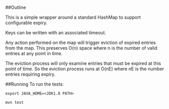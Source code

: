 ##Outline

This is a simple wrapper around a standard HashMap to support configurable expiry. 

Keys can be written with an associated timeout. 

Any action performed on the map will trigger eviction of expired entries from the map. This preserves O(n) space 
where n is the number of valid entries at any point in time. 

The eviction process will only examine entries that must be expired at this point of time.
So the eviction process runs at O(nE) where nE is the number entries requiring expiry. 



##Running
To run the tests:
```
export JAVA_HOME=<JDK1.8 PATH>

mvn test
```
